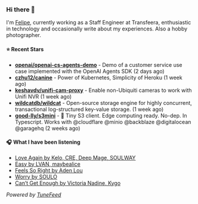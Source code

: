 ### Hi there 👋

I'm [Felipe](https://felipevm.com), currently working as a Staff Engineer at Transfeera, enthusiastic in technology and occasionally write about my experiences. Also a hobby photographer.

#### ⭐ Recent Stars
- **[openai/openai-cs-agents-demo](https://github.com/openai/openai-cs-agents-demo)** - Demo of a customer service use case implemented with the OpenAI Agents SDK (2 days ago)
- **[czhu12/canine](https://github.com/czhu12/canine)** - Power of Kubernetes, Simplicity of Heroku (1 week ago)
- **[keshavdv/unifi-cam-proxy](https://github.com/keshavdv/unifi-cam-proxy)** - Enable non-Ubiquiti cameras to work with Unifi NVR (1 week ago)
- **[wildcatdb/wildcat](https://github.com/wildcatdb/wildcat)** - Open-source storage engine for highly concurrent, transactional log-structured key-value storage. (1 week ago)
- **[good-lly/s3mini](https://github.com/good-lly/s3mini)** - 👶 Tiny S3 client. Edge computing ready. No-dep. In Typescript. Works with @cloudflare @minio @backblaze @digitalocean @garagehq (2 weeks ago)

#### 🎧 What I have been listening
- [Love Again by Kelo, CRE, Deep Mage, SOULWAY](https://open.spotify.com/track/59fbRVhzsu6rCvqL70D0m6)
- [Easy by LVAN, maybealice](https://open.spotify.com/track/3Krf38PYCOoRA7zTIFgi5F)
- [Feels So Right by Aden Lou](https://open.spotify.com/track/4POjJI8EJIbchOE0fju0QR)
- [Worry by SOULO](https://open.spotify.com/track/6Oo3RvRhtEHndiJxpQSQoG)
- [Can’t Get Enough by Victoria Nadine, Kygo](https://open.spotify.com/track/6zY829UlOMYoOIULHiGIZz)

_Powered by [TuneFeed](https://tunefeed.app?ref=github.com)_
